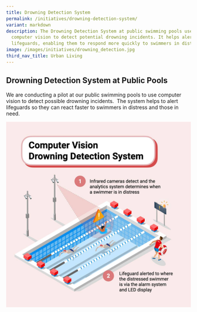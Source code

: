 ```yaml
---
title: Drowning Detection System
permalink: /initiatives/drowning-detection-system/
variant: markdown
description: The Drowning Detection System at public swimming pools uses
  computer vision to detect potential drowning incidents. It helps alert
  lifeguards, enabling them to respond more quickly to swimmers in distress.
image: /images/initiatives/drowning_detection.jpg
third_nav_title: Urban Living
---
```

## Drowning Detection System at Public Pools

We are conducting a pilot at our public swimming pools to use computer vision to detect possible drowning incidents.  The system helps to alert lifeguards so they can react faster to swimmers in distress and those in need.

![Drowning Detection System](/images/initiatives/computer-vision-drowning-snsp.jpg)